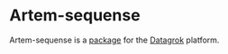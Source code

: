 # Artem-sequense

Artem-sequense is a [package](https://datagrok.ai/help/develop/develop#packages) for the [Datagrok](https://datagrok.ai) platform.